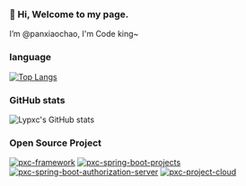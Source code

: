 
### 👋 Hi, Welcome to my page.
I’m @panxiaochao, I'm Code king~

### language
[![Top Langs](https://github-readme-stats.vercel.app/api/top-langs/?username=panxiaochao&layout=compact)](https://github.com/panxiaochao)

### GitHub stats
![Lypxc's GitHub stats](https://github-readme-stats.vercel.app/api?username=panxiaochao&bg_color=30,e96443,904e95&title_color=fff&text_color=fff)

### Open Source Project
[![pxc-framework](https://github-readme-stats.vercel.app/api/pin/?username=panxiaochao&repo=pxc-framework)](https://github.com/panxiaochao/pxc-framework)
[![pxc-spring-boot-projects](https://github-readme-stats.vercel.app/api/pin/?username=panxiaochao&repo=pxc-spring-boot-projects)](https://github.com/panxiaochao/pxc-spring-boot-projects)
[![pxc-spring-boot-authorization-server](https://github-readme-stats.vercel.app/api/pin/?username=panxiaochao&repo=pxc-spring-boot-authorization-server)](https://github.com/panxiaochao/pxc-spring-boot-authorization-server)
[![pxc-project-cloud](https://github-readme-stats.vercel.app/api/pin/?username=panxiaochao&repo=pxc-project-cloud)]([https://github.com/panxiaochao/pxc-project-cloud](https://github.com/panxiaochao/pxc-project-cloud))

<!---
panxiaochao/panxiaochao is a ✨ special ✨ repository because its `README.md` (this file) appears on your GitHub profile.
You can click the Preview link to take a look at your changes.
--->
